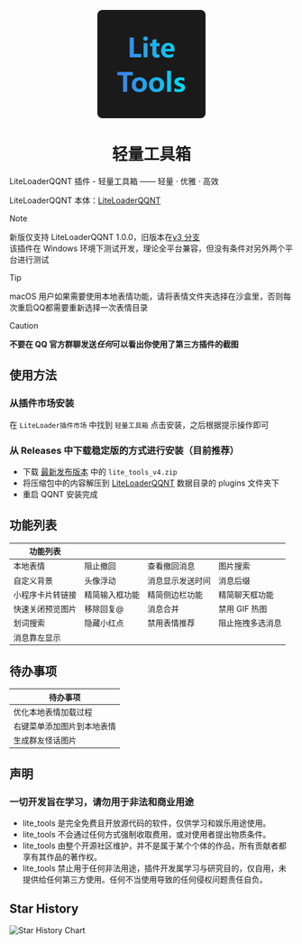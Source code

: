 <p align=center>
  <img width="192" alt="icon" height="192" src="./icon.png" />
</p>

<h1 align="center">轻量工具箱</h1>

LiteLoaderQQNT 插件 - 轻量工具箱 —— 轻量 · 优雅 · 高效

LiteLoaderQQNT 本体：[LiteLoaderQQNT](https://github.com/mo-jinran/LiteLoaderQQNT)

> [!NOTE]
> 新版仅支持 LiteLoaderQQNT 1.0.0，旧版本在[v3 分支](https://github.com/xiyuesaves/LiteLoaderQQNT-lite_tools/tree/v3) \
> 该插件在 Windows 环境下测试开发，理论全平台兼容，但没有条件对另外两个平台进行测试

> [!TIP]
> macOS 用户如果需要使用本地表情功能，请将表情文件夹选择在沙盒里，否则每次重启QQ都需要重新选择一次表情目录

> [!CAUTION]
> **不要在 QQ 官方群聊发送*任何*可以看出你使用了第三方插件的截图**

## 使用方法

### 从插件市场安装

在 `LiteLoader插件市场` 中找到 `轻量工具箱` 点击安装，之后根据提示操作即可

### 从 Releases 中下载稳定版的方式进行安装（目前推荐）

- 下载 [最新发布版本](https://github.com/xiyuesaves/LiteLoaderQQNT-lite_tools/releases/latest) 中的 `lite_tools_v4.zip`
- 将压缩包中的内容解压到 [LiteLoaderQQNT](https://github.com/mo-jinran/LiteLoaderQQNT) 数据目录的 plugins 文件夹下
- 重启 QQNT 安装完成

## 功能列表

| 功能列表         |                |                  |                  |
| ---------------- | -------------- | ---------------- | ---------------- |
| 本地表情         | 阻止撤回       | 查看撤回消息     | 图片搜索         |
| 自定义背景       | 头像浮动       | 消息显示发送时间 | 消息后缀         |
| 小程序卡片转链接 | 精简输入框功能 | 精简侧边栏功能   | 精简聊天框功能   |
| 快速关闭预览图片 | 移除回复@      | 消息合并         | 禁用 GIF 热图    |
| 划词搜索         | 隐藏小红点     | 禁用表情推荐     | 阻止拖拽多选消息 |
| 消息靠左显示     |                |                  |                  |

## 待办事项

| 待办事项                                   |
| ------------------------------------------ |
| 优化本地表情加载过程                       |
| 右键菜单添加图片到本地表情                 |
| 生成群友怪话图片                           |

## 声明

### 一切开发旨在学习，请勿用于非法和商业用途

- lite_tools 是完全免费且开放源代码的软件，仅供学习和娱乐用途使用。
- lite_tools 不会通过任何方式强制收取费用，或对使用者提出物质条件。
- lite_tools 由整个开源社区维护，并不是属于某个个体的作品，所有贡献者都享有其作品的著作权。
- lite_tools 禁止用于任何非法用途，插件开发属学习与研究目的，仅自用，未提供给任何第三方使用。任何不当使用导致的任何侵权问题责任自负。

## Star History

<picture>
  <source
    media="(prefers-color-scheme: dark)"
    srcset="
      https://api.star-history.com/svg?repos=xiyuesaves/LiteLoaderQQNT-lite_tools&type=Date&theme=dark
    "
  />
  <source
    media="(prefers-color-scheme: light)"
    srcset="
      https://api.star-history.com/svg?repos=xiyuesaves/LiteLoaderQQNT-lite_tools&type=Date
    "
  />
  <img
    alt="Star History Chart"
    src="https://api.star-history.com/svg?repos=xiyuesaves/LiteLoaderQQNT-lite_tools&type=Date"
  />
</picture>